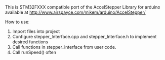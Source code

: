 This is STM32FXXX compatible port of the AccelStepper Library for arduino available at http://www.airspayce.com/mikem/arduino/AccelStepper/

How to use:
1. Import files into project
2. Configure stepper_Interface.cpp and stepper_Interface.h to implement desired functions
3. Call functions in stepper_interface from user code.
4. Call runSpeed() often
